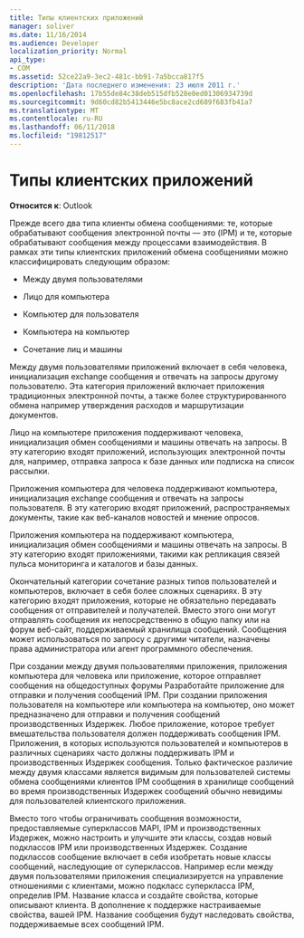 ```yaml
---
title: Типы клиентских приложений
manager: soliver
ms.date: 11/16/2014
ms.audience: Developer
localization_priority: Normal
api_type:
- COM
ms.assetid: 52ce22a9-3ec2-481c-bb91-7a5bcca817f5
description: 'Дата последнего изменения: 23 июля 2011 г.'
ms.openlocfilehash: 17b55de84c38deb515dfb528e0ed01306934739d
ms.sourcegitcommit: 9d60cd82b5413446e5bc8ace2cd689f683fb41a7
ms.translationtype: MT
ms.contentlocale: ru-RU
ms.lasthandoff: 06/11/2018
ms.locfileid: "19812517"
---
```

# <a name="types-of-client-applications"></a>Типы клиентских приложений

  
  
**Относится к**: Outlook 
  
Прежде всего два типа клиенты обмена сообщениями: те, которые обрабатывают сообщения электронной почты — это (IPM) и те, которые обрабатывают сообщения между процессами взаимодействия. В рамках эти типы клиентских приложений обмена сообщениями можно классифицировать следующим образом:
  
- Между двумя пользователями
    
- Лицо для компьютера
    
- Компьютер для пользователя
    
- Компьютера на компьютер
    
- Сочетание лиц и машины
    
Между двумя пользователями приложений включает в себя человека, инициализация exchange сообщения и отвечать на запросы другому пользователю. Эта категория приложений включает приложения традиционных электронной почты, а также более структурированного обмена например утверждения расходов и маршрутизации документов.
  
Лицо на компьютере приложения поддерживают человека, инициализация обмен сообщениями и машины отвечать на запросы. В эту категорию входят приложений, использующих электронной почты для, например, отправка запроса к базе данных или подписка на список рассылки.
  
Приложения компьютера для человека поддерживают компьютера, инициализация exchange сообщения и отвечать на запросы пользователя. В эту категорию входят приложений, распространяемых документы, такие как веб-каналов новостей и мнение опросов.
  
Приложения компьютера на поддерживают компьютера, инициализация обмен сообщениями и машины отвечать на запросы. В эту категорию входят приложениями, такими как репликация связей пульса мониторинга и каталогов и базы данных.
  
Окончательный категории сочетание разных типов пользователей и компьютеров, включает в себя более сложных сценариях. В эту категорию входят приложения, которые не обязательно передавать сообщения от отправителей и получателей. Вместо этого они могут отправлять сообщения их непосредственно в общую папку или на форум веб-сайт, поддерживаемый хранилища сообщений. Сообщения может использоваться по запросу с другими читатели, назначены права администратора или агент программного обеспечения.
  
При создании между двумя пользователями приложения, приложения компьютера для человека или приложение, которое отправляет сообщения на общедоступных форумы Разработайте приложение для отправки и получения сообщений IPM. При создании приложения пользователя на компьютере или компьютера на компьютер, оно может предназначено для отправки и получения сообщений производственных Издержек. Любое приложение, которое требует вмешательства пользователя должен поддерживать сообщения IPM. Приложения, в которых используются пользователей и компьютеров в различных сценариях часто должны поддерживать IPM и производственных Издержек сообщения. Только фактическое различие между двумя классами является видимым для пользователей системы обмена сообщениями клиентов IPM сообщения в хранилище сообщений во время производственных Издержек сообщений обычно невидимы для пользователей клиентского приложения. 
  
Вместо того чтобы ограничивать сообщения возможности, предоставляемые суперклассов MAPI, IPM и производственных Издержек, можно настроить и улучшите эти классы, создав новый подклассов IPM или производственных Издержек. Создание подклассов сообщение включает в себя изобретать новые классы сообщений, наследующие от суперклассов. Например если между двумя пользователями приложения специализируется на управление отношениями с клиентами, можно подкласс суперкласса IPM, определив IPM. Название класса и создайте свойства, которые описывают клиента. В дополнение к поддержке настраиваемые свойства, вашей IPM. Название сообщения будут наследовать свойства, поддерживаемые всех сообщений IPM.
  

